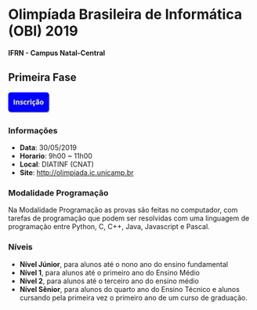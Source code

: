 # Olimpíada Brasileira de Informática (OBI) 2019

**IFRN - Campus Natal-Central**

## Primeira Fase

[![Inscrições](inscricao.png)](https://docs.google.com/forms/d/e/1FAIpQLSfHifbEHL11Po0oS84bF5OkAGA3Y0LSkKaoV3aa3cnArc4VZA/viewform)

### Informações
 - **Data**: 30/05/2019
 - **Horario**: 9h00 ~ 11h00
 - **Local**: DIATINF (CNAT)
 - **Site**: http://olimpiada.ic.unicamp.br

### Modalidade Programação
Na Modalidade Programação as provas são feitas no computador, com tarefas de programação que 
podem ser resolvidas com uma linguagem de programação entre Python, C, C++, Java, Javascript e Pascal.

### Níveis

 - **Nível Júnior**, para alunos até o nono ano do ensino fundamental
 - **Nível 1**, para alunos até o primeiro ano do Ensino Médio
 - **Nível 2**, para alunos até o terceiro ano do ensino médio
 - **Nível Sênior**, para alunos do quarto ano do Ensino Técnico e alunos cursando pela primeira vez o primeiro ano de um curso de graduação.
